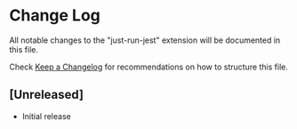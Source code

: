 # Change Log

All notable changes to the "just-run-jest" extension will be documented in this file.

Check [Keep a Changelog](http://keepachangelog.com/) for recommendations on how to structure this file.

## [Unreleased]

- Initial release